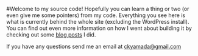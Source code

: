 #Welcome to my source code!
Hopefully you can learn a thing or two (or even give me some pointers) from my code. Everything you see here is what 
is currently behind the whole site (excluding the WordPress install). You can find out even more information on how 
I went about building it by checking out  some [blog posts](http://www.cyamada.com/blog/category/website-redesign/) I did.

If you have any questions send me an email at <ckyamada@gmail.com></code>
